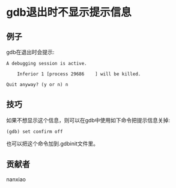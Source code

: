# gdb退出时不显示提示信息

## 例子
gdb在退出时会提示:  

	A debugging session is active.

        Inferior 1 [process 29686    ] will be killed.

    Quit anyway? (y or n) n


## 技巧

如果不想显示这个信息，则可以在gdb中使用如下命令把提示信息关掉:

	(gdb) set confirm off

也可以把这个命令加到.gdbinit文件里。

## 贡献者

nanxiao

